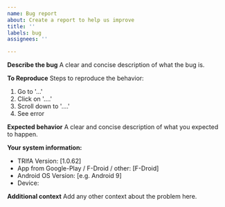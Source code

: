 ```yaml
---
name: Bug report
about: Create a report to help us improve
title: ''
labels: bug
assignees: ''

---
```


**Describe the bug**
A clear and concise description of what the bug is.

**To Reproduce**
Steps to reproduce the behavior:
1. Go to '...'
2. Click on '....'
3. Scroll down to '....'
4. See error

**Expected behavior**
A clear and concise description of what you expected to happen.

**Your system information:**
 - TRIfA Version: [1.0.62]
 - App from Google-Play / F-Droid / other: [F-Droid]
 - Android OS Version: [e.g. Android 9]
 - Device:

**Additional context**
Add any other context about the problem here.
